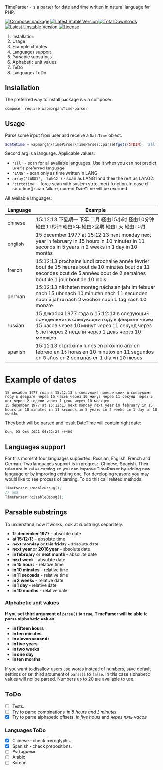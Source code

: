 TimeParser - is a parser for date and time written in natural language for PHP.

[![Composer package](http://xn--e1adiijbgl.xn--p1acf/badge/wapmorgan/time-parser)](https://packagist.org/packages/wapmorgan/time-parser) [![Latest Stable Version](https://poser.pugx.org/wapmorgan/time-parser/v/stable)](https://packagist.org/packages/wapmorgan/time-parser) [![Total Downloads](https://poser.pugx.org/wapmorgan/time-parser/downloads)](https://packagist.org/packages/wapmorgan/time-parser) [![Latest Unstable Version](https://poser.pugx.org/wapmorgan/time-parser/v/unstable)](https://packagist.org/packages/wapmorgan/time-parser) [![License](https://poser.pugx.org/wapmorgan/time-parser/license)](https://packagist.org/packages/wapmorgan/time-parser)

1. Installation
2. Usage
3. Example of dates
4. Languages support
5. Parsable substrings
  1. Alphabetic unit values
6. ToDo
  1. Languages ToDo

## Installation
The preferred way to install package is via composer:
```bash
composer require wapmorgan/time-parser
```

## Usage
Parse some input from user and receive a `DateTime` object.

```php
$datetime = wapmorgan\TimeParser\TimeParser::parse(fgets(STDIN), 'all');
```

Second arg is a language. Applicable values:
* `'all'` - scan for all available languages. Use it when you can not predict user's preferred language.
* `'LANG'` - scan only as time written in LANG.
* `array('LANG1', 'LANG2')` - scan as LANG1 and then the rest as LANG2.
* `'strtotime'` - force scan with system strtotime() function. In case of strtotime() scan failure, current DateTime will be returned.

All available languages:

| Language | Example                                                                                                                                                                                   |
|----------|-------------------------------------------------------------------------------------------------------------------------------------------------------------------------------------------|
| chinese  | 15:12:13 下星期一 下年 二月 経由15小时 経由10分钟 経由11秒钟 経由5年 経由2星期 経由1天 経由10月                                                                                                     |
| english  | 15 december 1977 at 15:12:13 next monday next year in february in 15 hours in 10 minutes in 11 seconds in 5 years in 2 weeks in 1 day in 10 months                                        |
| french   | 15:12:13 prochaine lundi prochaine année février bout de 15 heures bout de 10 minutes bout de 11 secondes bout de 5 années bout de 2 semaines bout de 1 jour bout de 10 mois              |
| german   | 15:12:13 nächsten montag nächsten jahr im februar nach 15 uhr nach 10 minuten nach 11 secunden nach 5 jahre nach 2 wochen nach 1 tag nach 10 monate                                       |
| russian  | 15 декабря 1977 года в 15:12:13 в следующий понедельник в следующем году в феврале через 15 часов через 10 минут через 11 секунд через 5 лет через 2 недели через 1 день через 10 месяцев |
| spanish  | 15:12:13 el próximo lunes en próximo año en febrero en 15 horas en 10 minutos en 11 segundos en 5 años en 2 semanas en 1 día en 10 meses                                                  |


# Example of dates
```
15 декабря 1977 года в 15:12:13 в следующий понедельник в следующем году в феврале через 15 часов через 10 минут через 11 секунд через 5 лет через 2 недели через 1 день через 10 месяцев
15 december 1977 at 15:12:13 next monday next year in february in 15 hours in 10 minutes in 11 seconds in 5 years in 2 weeks in 1 day in 10 months
```

They both will be parsed and result DateTime will contain right date:
```
Sun, 03 Oct 2021 06:22:24 +0400
```

## Languages support
For this moment four languages supported: Russian, English, French and German. Two languages support is in progress: Chinese, Spanish.
Their rules are in `rules` catalog so you can improve TimeParser by adding new language or by improving existing one.
For developing reasons you may would like to see process of parsing. To do this call related methods:

```php
TimeParser::enableDebug();
// and
TimeParser::disableDebug();
```

## Parsable substrings
To understand, how it works, look at substrings separately:

* **15 december 1977** - absolute date
* **at 15:12:13** - absolute time
* **next monday** or **this friday** - absolute date
* **next year** or **2016 year** - absolute date
* **in february** or **next month** - absolute date
* **next week** - absolute date
* **in 15 hours** - relative time
* **in 10 minutes** - relative time
* **in 11 seconds** - relative time
* **in 2 weeks** - relative date
* **in 1 day** - relative date
* **in 10 months** - relative date

### Alphabetic unit values
**If you set third argument of `parse()` to `true`, TimeParser will be able to parse alphabetic values**:

* **in fifteen hours**
* **in ten minutes**
* **in eleven seconds**
* **in five years**
* **in two weeks**
* **in one day**
* **in ten months**

If you want to disallow users use words instead of numbers, save default settings or set third argument of `parse()` to `false`. In this case alphabetic values will not be parsed.
Numbers up to 20 are available to use.

## ToDo

- [ ] Tests.
- [ ] Try to parse combinations: *in 5 hours and 2 minutes*.
- [x] Try to parse alphabetic offsets: *in five hours* and *через пять часов*.

### Languages ToDo

- [x] Chinese - check hieroglyphs.
- [x] Spanish - check prepositions.
- [ ] Portuguese
- [ ] Arabic
- [ ] Korean

